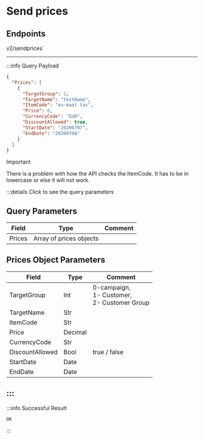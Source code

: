 # Send prices

## Endpoints

<!--@include: @/dist/md/api_url.md-->v2/sendprices`

---
:::info Query Payload
```json
{
  "Prices": [
    {
      "TargetGroup": 1,
      "TargetName": "testName",
      "ItemCode": "eu-maat tav",
      "Price": 0,
      "CurrencyCode": "EUR",
      "DiscountAllowed": true,
      "StartDate": "20200707",
      "EndDate": "20200708"
    }
  ]
}
```

>[!IMPORTANT]
>There is a problem with how the API checks the ItemCode. It has to be in lowercase or else it will not work.

:::details Click to see the query parameters

## Query Parameters

|Field|Type|Comment|
|-----|----|-------|
|Prices|Array of prices objects||

## Prices Object Parameters

|Field|Type|Comment|
|-----|----|-------|
|TargetGroup|Int|0-campaign, <br>1- Customer, <br>2- Customer Group|
|TargetName|Str||	
|ItemCode|Str||	
|Price|Decimal||
|CurrencyCode|Str||
|DiscountAllowed|Bool|true / false|
|StartDate|Date||	
|EndDate|Date||
:::
---
:::info Successful Result
```text
OK
```
:::